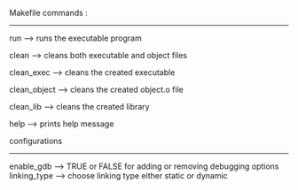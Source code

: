 Makefile commands :
********************************


run          --> runs the executable program 

clean        --> cleans both executable and object files 

clean_exec   --> cleans the created executable 

clean_object --> cleans the created object.o file

clean_lib    --> cleans the created library

help         --> prints help message 



configurations 
********************************

enable_gdb   --> TRUE or FALSE  for adding or removing debugging options 
linking_type --> choose linking type either static or dynamic

